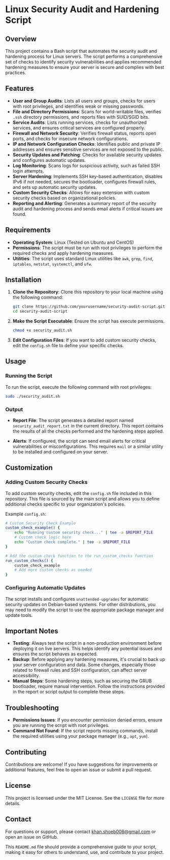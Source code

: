 # Linux Security Audit and Hardening Script

## Overview

This project contains a Bash script that automates the security audit and hardening process for Linux servers. The script performs a comprehensive set of checks to identify security vulnerabilities and applies recommended hardening measures to ensure your server is secure and complies with best practices.

## Features

- **User and Group Audits**: Lists all users and groups, checks for users with root privileges, and identifies weak or missing passwords.
- **File and Directory Permissions**: Scans for world-writable files, verifies `.ssh` directory permissions, and reports files with SUID/SGID bits.
- **Service Audits**: Lists running services, checks for unauthorized services, and ensures critical services are configured properly.
- **Firewall and Network Security**: Verifies firewall status, reports open ports, and checks for insecure network configurations.
- **IP and Network Configuration Checks**: Identifies public and private IP addresses and ensures sensitive services are not exposed to the public.
- **Security Updates and Patching**: Checks for available security updates and configures automatic updates.
- **Log Monitoring**: Scans logs for suspicious activity, such as failed SSH login attempts.
- **Server Hardening**: Implements SSH key-based authentication, disables IPv6 if not needed, secures the bootloader, configures firewall rules, and sets up automatic security updates.
- **Custom Security Checks**: Allows for easy extension with custom security checks based on organizational policies.
- **Reporting and Alerting**: Generates a summary report of the security audit and hardening process and sends email alerts if critical issues are found.

## Requirements

- **Operating System**: Linux (Tested on Ubuntu and CentOS)
- **Permissions**: The script must be run with root privileges to perform the required checks and apply hardening measures.
- **Utilities**: The script uses standard Linux utilities like `awk`, `grep`, `find`, `iptables`, `netstat`, `systemctl`, and `ufw`.

## Installation

1. **Clone the Repository**: Clone this repository to your local machine using the following command:

   ```bash
   git clone https://github.com/yourusername/security-audit-script.git
   cd security-audit-script
   ```

2. **Make the Script Executable**: Ensure the script has execute permissions.

   ```bash
   chmod +x security_audit.sh
   ```

3. **Edit Configuration Files**: If you want to add custom security checks, edit the `config.sh` file to define your specific checks.

## Usage

### Running the Script

To run the script, execute the following command with root privileges:

```bash
sudo ./security_audit.sh
```

### Output

- **Report File**: The script generates a detailed report named `security_audit_report.txt` in the current directory. This report contains the results of all the checks performed and the hardening steps applied.

- **Alerts**: If configured, the script can send email alerts for critical vulnerabilities or misconfigurations. This requires `mail` or a similar utility to be installed and configured on your server.

## Customization

### Adding Custom Security Checks

To add custom security checks, edit the `config.sh` file included in this repository. This file is sourced by the main script and allows you to define additional checks specific to your organization's policies.

Example `config.sh`:

```bash
# Custom Security Check Example
custom_check_example() {
    echo "Running custom security check..." | tee -a $REPORT_FILE
    # Custom check logic here
    echo "Custom check complete." | tee -a $REPORT_FILE
}

# Add the custom check function to the run_custom_checks function
run_custom_checks() {
    custom_check_example
    # Add more custom checks as needed
}
```

### Configuring Automatic Updates

The script installs and configures `unattended-upgrades` for automatic security updates on Debian-based systems. For other distributions, you may need to modify the script to use the appropriate package manager and update tools.

## Important Notes

- **Testing**: Always test the script in a non-production environment before deploying it on live servers. This helps identify any potential issues and ensures the script behaves as expected.
- **Backup**: Before applying any hardening measures, it's crucial to back up your server configuration and data. Some changes, especially those related to firewall rules and SSH configuration, can affect server accessibility.
- **Manual Steps**: Some hardening steps, such as securing the GRUB bootloader, require manual intervention. Follow the instructions provided in the report or script output to complete these steps.

## Troubleshooting

- **Permissions Issues**: If you encounter permission denied errors, ensure you are running the script with root privileges.
- **Command Not Found**: If the script reports missing commands, install the required utilities using your package manager (e.g., `apt`, `yum`).

## Contributing

Contributions are welcome! If you have suggestions for improvements or additional features, feel free to open an issue or submit a pull request.

## License

This project is licensed under the MIT License. See the `LICENSE` file for more details.

## Contact

For questions or support, please contact khan.shoeb006@gmail.com or open an issue on GitHub.

This `README.md` file should provide a comprehensive guide to your script, making it easy for others to understand, use, and contribute to your project.
